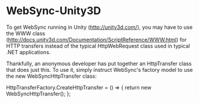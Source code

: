 WebSync-Unity3D
===============

To get WebSync running in Unity (http://unity3d.com/), you may have to use the WWW class (http://docs.unity3d.com/Documentation/ScriptReference/WWW.html) for HTTP transfers instead of the typical HttpWebRequest class used in typical .NET applications.

Thankfully, an anonymous developer has put together an HttpTransfer class that does just this. To use it, simply instruct WebSync's factory model to use the new WebSyncHttpTransfer class:

HttpTransferFactory.CreateHttpTransfer = () =>
{
  return new WebSyncHttpTransfer();
};
